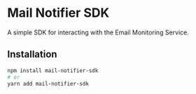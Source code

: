 # Mail Notifier SDK

A simple SDK for interacting with the Email Monitoring Service.

## Installation

```bash
npm install mail-notifier-sdk
# or
yarn add mail-notifier-sdk